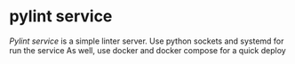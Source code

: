 # pylint service

*Pylint service* is a simple linter server. Use python sockets and systemd for run the service
As well, use docker and docker compose for a quick deploy

